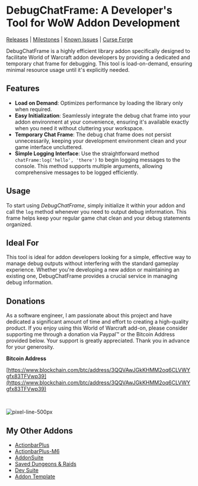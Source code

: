 # DebugChatFrame: A Developer's Tool for WoW Addon Development

[Releases](https://github.com/kapresoft/wow-addon-debug-chat-frame/releases) | [Milestones](https://github.com/kapresoft/wow-addon-debug-chat-frame/milestones) | [Known Issues](https://github.com/kapresoft/wow-addon-debug-chat-frame/issues) | [Curse Forge](https://legacy.curseforge.com/wow/addons/actionbarplus/files)

DebugChatFrame is a highly efficient library addon specifically designed to facilitate World of Warcraft addon developers by providing a dedicated and temporary chat frame for debugging. This tool is load-on-demand, ensuring minimal resource usage until it's explicitly needed.

## Features

- **Load on Demand**: Optimizes performance by loading the library only when required.
- **Easy Initialization**: Seamlessly integrate the debug chat frame into your addon environment at your convenience, ensuring it's available exactly when you need it without cluttering your workspace.
- **Temporary Chat Frame**: The debug chat frame does not persist unnecessarily, keeping your development environment clean and your game interface uncluttered.
- **Simple Logging Interface**: Use the straightforward method `chatFrame:log('hello', 'there')` to begin logging messages to the console. This method supports multiple arguments, allowing comprehensive messages to be logged efficiently.

## Usage

To start using *DebugChatFrame*, simply initialize it within your addon and call the `log` method whenever you need to output debug information. This frame helps keep your regular game chat clean and your debug statements organized.

## Ideal For

This tool is ideal for addon developers looking for a simple, effective way to manage debug outputs without interfering with the standard gameplay experience. Whether you're developing a new addon or maintaining an existing one, DebugChatFrame provides a crucial service in managing debug information.

## Donations

As a software engineer, I am passionate about this project and have dedicated a significant amount of time and effort to creating a high-quality product. If you enjoy using this World of Warcraft add-on, please consider supporting me through a donation via Paypal&trade; or the Bitcoin Address provided below. Your support is greatly appreciated. Thank you in advance for your generosity.

**Bitcoin Address**

[https://www.blockchain.com/btc/address/3QQVAwJGkKHMM2oq6CLVWYgfx83TFVwp39](https://www.blockchain.com/btc/address/3QQVAwJGkKHMM2oq6CLVWYgfx83TFVwp39)

&nbsp;

![pixel-line-500px](https://user-images.githubusercontent.com/1599306/209889477-315aa4bb-1e92-4e5f-b684-7d5296427ada.png)

## My Other Addons

- [ActionbarPlus](https://www.curseforge.com/wow/addons/actionbarplus)
- [ActionbarPlus-M6](https://legacy.curseforge.com/wow/addons/actionbarplus-m6)
- [AddonSuite](https://www.curseforge.com/wow/addons/addon-suite)
- [Saved Dungeons & Raids](https://www.curseforge.com/wow/addons/saved-dungeons-raids)
- [Dev Suite](https://www.curseforge.com/wow/addons/devsuite)
- [Addon Template](https://www.curseforge.com/wow/addons/addon-template)
